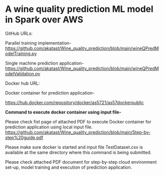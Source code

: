 # A wine quality prediction ML model in Spark over AWS

GitHub URLs:

Parallel training implementation-
https://github.com/akatast/Wine_quality_prediction/blob/main/wineQPredModelTraining.py

Single machine prediction application-
https://github.com/akatast/Wine_quality_prediction/blob/main/wineQPredModelValidation.py

Docker hub URL:

Docker container for prediction application-

https://hub.docker.com/repository/docker/as5721/as57dockerpublic


**Command to execute docker container using input file-**

Please check fist page of attached PDF to execute Docker container for prediction application using local input file.
https://github.com/akatast/Wine_quality_prediction/blob/main/Step-by-step%20guide.pdf


Please make sure docker is started and input file TestDataset.csv is available at the same directory where this command is being submitted.

Please check attached PDF document for step-by-step cloud environment set-up, model training and execution of prediction application.

